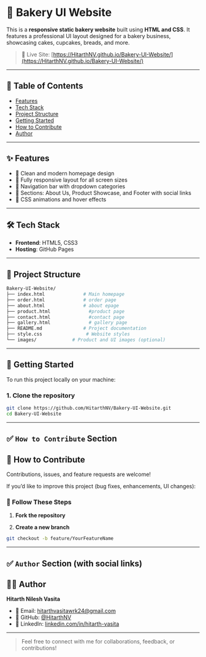 # 🍰 Bakery UI Website

This is a **responsive static bakery website** built using **HTML and CSS**. It features a professional UI layout designed for a bakery business, showcasing cakes, cupcakes, breads, and more.

> 🚀 Live Site: [https://HitarthNV.github.io/Bakery-UI-Website/](https://HitarthNV.github.io/Bakery-UI-Website/)

---

## 📌 Table of Contents

- [Features](#-features)
- [Tech Stack](#-tech-stack)
- [Project Structure](#-project-structure)
- [Getting Started](#-getting-started)
- [How to Contribute](#-how-to-contribute)
- [Author](#-author)


---

## ✨ Features

- 🎨 Clean and modern homepage design
- 📱 Fully responsive layout for all screen sizes
- 🧭 Navigation bar with dropdown categories
- 🎂 Sections: About Us, Product Showcase, and Footer with social links
- 🧁 CSS animations and hover effects

---

## 🛠 Tech Stack

- **Frontend**: HTML5, CSS3
- **Hosting**: GitHub Pages

---


## 📁 Project Structure

```bash 
Bakery-UI-Website/
├── index.html              # Main homepage
├── order.html              # order page
├── about.html              # about epage
├── product.html              #product page
├── contact.html              #contact page
├── gallery.html              # gallery page
├── README.md               # Project documentation
├── style.css                # Website styles         
└── images/             # Product and UI images (optional)
```

---
## 🚀 Getting Started

To run this project locally on your machine:

### 1. Clone the repository

```bash
git clone https://github.com/HitarthNV/Bakery-UI-Website.git
cd Bakery-UI-Website

```

---

## ✅ `How to Contribute` Section


## 🤝 How to Contribute

Contributions, issues, and feature requests are welcome!

If you’d like to improve this project (bug fixes, enhancements, UI changes):

### 📌 Follow These Steps

1. **Fork the repository**

2. **Create a new branch**

```bash
git checkout -b feature/YourFeatureName

```

---

## ✅ `Author` Section (with social links)


## 👨‍💻 Author

**Hitarth Nilesh Vasita**

- 📧 Email: [hitarthvasitawrk24@gmail.com](mailto:hitarthvasitawrk24@gmail.com)
- 🔗 GitHub: [@HitarthNV](https://github.com/HitarthNV)
- 💼 LinkedIn: [linkedin.com/in/hitarth-vasita]([https://www.linkedin.com/in/hitarth-vasita-b39643304/](https://www.linkedin.com/in/hitarth-vasita-b39643304/))

---

> Feel free to connect with me for collaborations, feedback, or contributions!






